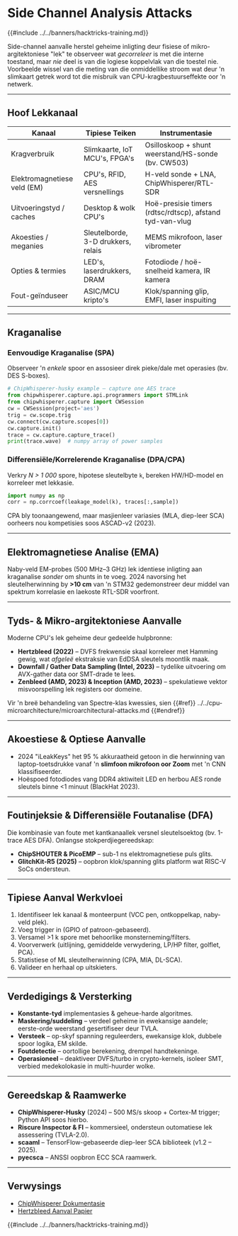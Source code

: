 # Side Channel Analysis Attacks

{{#include ../../banners/hacktricks-training.md}}

Side-channel aanvalle herstel geheime inligting deur fisiese of mikro-argitektoniese "lek" te observeer wat *gecorreleer* is met die interne toestand, maar *nie* deel is van die logiese koppelvlak van die toestel nie. Voorbeelde wissel van die meting van die onmiddellike stroom wat deur 'n slimkaart getrek word tot die misbruik van CPU-kragbestuurseffekte oor 'n netwerk.

---

## Hoof Lekkanaal

| Kanaal | Tipiese Teiken | Instrumentasie |
|--------|----------------|-----------------|
| Kragverbruik | Slimkaarte, IoT MCU's, FPGA's | Osilloskoop + shunt weerstand/HS-sonde (bv. CW503) |
| Elektromagnetiese veld (EM) | CPU's, RFID, AES versnellings | H-veld sonde + LNA, ChipWhisperer/RTL-SDR |
| Uitvoeringstyd / caches | Desktop & wolk CPU's | Hoë-presisie timers (rdtsc/rdtscp), afstand tyd-van-vlug |
| Akoesties / meganies | Sleutelborde, 3-D drukkers, relais | MEMS mikrofoon, laser vibrometer |
| Opties & termies | LED's, laserdrukkers, DRAM | Fotodiode / hoë-snelheid kamera, IR kamera |
| Fout-geïnduseer | ASIC/MCU kripto's | Klok/spanning glip, EMFI, laser inspuiting |

---

## Kraganalise

### Eenvoudige Kraganalise (SPA)
Observeer 'n *enkele* spoor en assosieer direk pieke/dale met operasies (bv. DES S-boxes).
```python
# ChipWhisperer-husky example – capture one AES trace
from chipwhisperer.capture.api.programmers import STMLink
from chipwhisperer.capture import CWSession
cw = CWSession(project='aes')
trig = cw.scope.trig
cw.connect(cw.capture.scopes[0])
cw.capture.init()
trace = cw.capture.capture_trace()
print(trace.wave)  # numpy array of power samples
```
### Differensiële/Korrelerende Kraganalise (DPA/CPA)
Verkry *N > 1 000* spore, hipotese sleutelbyte `k`, bereken HW/HD-model en korreleer met lekkasie.
```python
import numpy as np
corr = np.corrcoef(leakage_model(k), traces[:,sample])
```
CPA bly toonaangewend, maar masjienleer variasies (MLA, diep-leer SCA) oorheers nou kompetisies soos ASCAD-v2 (2023).

---

## Elektromagnetiese Analise (EMA)
Naby-veld EM-probes (500 MHz–3 GHz) lek identiese inligting aan kraganalise *sonder* om shunts in te voeg. 2024 navorsing het sleutelherwinning by **>10 cm** van 'n STM32 gedemonstreer deur middel van spektrum korrelasie en laekoste RTL-SDR voorfront.

---

## Tyds- & Mikro-argitektoniese Aanvalle
Moderne CPU's lek geheime deur gedeelde hulpbronne:
* **Hertzbleed (2022)** – DVFS frekwensie skaal korreleer met Hamming gewig, wat *afgeleë* ekstraksie van EdDSA sleutels moontlik maak.
* **Downfall / Gather Data Sampling (Intel, 2023)** – tydelike uitvoering om AVX-gather data oor SMT-drade te lees.
* **Zenbleed (AMD, 2023) & Inception (AMD, 2023)** – spekulatiewe vektor misvoorspelling lek registers oor domeine.

Vir 'n breë behandeling van Spectre-klas kwessies, sien {{#ref}}
../../cpu-microarchitecture/microarchitectural-attacks.md
{{#endref}}

---

## Akoestiese & Optiese Aanvalle
* 2024 "​iLeakKeys" het 95 % akkuraatheid getoon in die herwinning van laptop-toetsdrukke vanaf 'n **slimfoon mikrofoon oor Zoom** met 'n CNN klassifiseerder.
* Hoëspoed fotodiodes vang DDR4 aktiwiteit LED en herbou AES ronde sleutels binne <1 minuut (BlackHat 2023).

---

## Foutinjeksie & Differensiële Foutanalise (DFA)
Die kombinasie van foute met kantkanaallek versnel sleutelsoektog (bv. 1-trace AES DFA). Onlangse stokperdjiegereedskap:
* **ChipSHOUTER & PicoEMP** – sub-1 ns elektromagnetiese puls glits.
* **GlitchKit-R5 (2025)** – oopbron klok/spanning glits platform wat RISC-V SoCs ondersteun.

---

## Tipiese Aanval Werkvloei
1. Identifiseer lek kanaal & monteerpunt (VCC pen, ontkoppelkap, naby-veld plek).
2. Voeg trigger in (GPIO of patroon-gebaseerd).
3. Versamel >1 k spore met behoorlike monsterneming/filters.
4. Voorverwerk (uitlijning, gemiddelde verwydering, LP/HP filter, golflet, PCA).
5. Statistiese of ML sleutelherwinning (CPA, MIA, DL-SCA).
6. Valideer en herhaal op uitskieters.

---

## Verdedigings & Versterking
* **Konstante-tyd** implementasies & geheue-harde algoritmes.
* **Maskering/suddeling** – verdeel geheime in ewekansige aandele; eerste-orde weerstand gesertifiseer deur TVLA.
* **Versteek** – op-skyf spanning reguleerders, ewekansige klok, dubbele spoor logika, EM skilde.
* **Foutdetectie** – oortollige berekening, drempel handtekeninge.
* **Operasioneel** – deaktiveer DVFS/turbo in crypto-kernels, isoleer SMT, verbied medekolokasie in multi-huurder wolke.

---

## Gereedskap & Raamwerke
* **ChipWhisperer-Husky** (2024) – 500 MS/s skoop + Cortex-M trigger; Python API soos hierbo.
* **Riscure Inspector & FI** – kommersieel, ondersteun outomatiese lek assessering (TVLA-2.0).
* **scaaml** – TensorFlow-gebaseerde diep-leer SCA biblioteek (v1.2 – 2025).
* **pyecsca** – ANSSI oopbron ECC SCA raamwerk.

---

## Verwysings

* [ChipWhisperer Dokumentasie](https://chipwhisperer.readthedocs.io/en/latest/)
* [Hertzbleed Aanval Papier](https://www.hertzbleed.com/)


{{#include ../../banners/hacktricks-training.md}}
